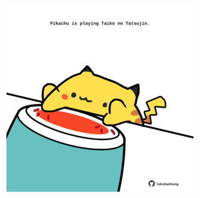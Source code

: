 <!-- built at 12/12/2023, 01:25:10 UTC -->
<p align="center">
  <img width="500" height="500" src="./ReadmeImage.svg">
</p>
